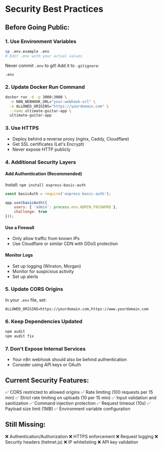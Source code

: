 # Security Best Practices

## Before Going Public:

### 1. **Use Environment Variables**
```bash
cp .env.example .env
# Edit .env with your actual values
```

Never commit `.env` to git! Add it to `.gitignore`:
```
.env
```

### 2. **Update Docker Run Command**
```bash
docker run -d -p 3000:3000 \
  -e N8N_WEBHOOK_URL="your-webhook-url" \
  -e ALLOWED_ORIGINS="https://yourdomain.com" \
  --name ultimate-guitar-app \
  ultimate-guitar-app
```

### 3. **Use HTTPS**
- Deploy behind a reverse proxy (nginx, Caddy, Cloudflare)
- Get SSL certificates (Let's Encrypt)
- Never expose HTTP publicly

### 4. **Additional Security Layers**

#### Add Authentication (Recommended)
Install: `npm install express-basic-auth`

```javascript
const basicAuth = require('express-basic-auth');

app.use(basicAuth({
    users: { 'admin': process.env.ADMIN_PASSWORD },
    challenge: true
}));
```

#### Use a Firewall
- Only allow traffic from known IPs
- Use Cloudflare or similar CDN with DDoS protection

#### Monitor Logs
- Set up logging (Winston, Morgan)
- Monitor for suspicious activity
- Set up alerts

### 5. **Update CORS Origins**
In your `.env` file, set:
```
ALLOWED_ORIGINS=https://yourdomain.com,https://www.yourdomain.com
```

### 6. **Keep Dependencies Updated**
```bash
npm audit
npm audit fix
```

### 7. **Don't Expose Internal Services**
- Your n8n webhook should also be behind authentication
- Consider using API keys or OAuth

## Current Security Features:
✅ CORS restricted to allowed origins
✅ Rate limiting (100 requests per 15 min)
✅ Strict rate limiting on uploads (10 per 15 min)
✅ Input validation and sanitization
✅ Command injection protection
✅ Request timeout (10s)
✅ Payload size limit (1MB)
✅ Environment variable configuration

## Still Missing:
❌ Authentication/Authorization
❌ HTTPS enforcement
❌ Request logging
❌ Security headers (helmet.js)
❌ IP whitelisting
❌ API key validation
